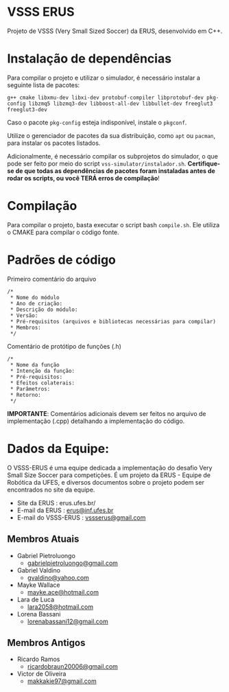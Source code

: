 # VSSS ERUS

Projeto de VSSS (Very Small Sized Soccer) da ERUS, desenvolvido em C++.


# Instalação de dependências

Para compilar o projeto e utilizar o simulador, é necessário instalar a seguinte lista de pacotes:

`g++ cmake libxmu-dev libxi-dev protobuf-compiler libprotobuf-dev pkg-config libzmq5 libzmq3-dev libboost-all-dev libbullet-dev freeglut3 freeglut3-dev`

Caso o pacote `pkg-config` esteja indisponível, instale o `pkgconf`.

Utilize o gerenciador de pacotes da sua distribuição, como `apt` ou `pacman`, para  instalar os pacotes listados.

Adicionalmente, é necessário compilar os subprojetos do simulador, o que pode ser feito por meio do script `vss-simulator/instalador.sh`. **Certifique-se de que todas as dependências de pacotes foram instaladas antes de rodar os scripts, ou você TERÁ erros de compilação**!

# Compilação

Para compilar o projeto, basta executar o script bash `compile.sh`. Ele utiliza o CMAKE para compilar o código fonte.

# Padrões de código

Primeiro comentário do arquivo

    /*
     * Nome do módulo
     * Ano de criação:
     * Descrição do módulo:
     * Versão:
     * Pré-requisitos (arquivos e bibliotecas necessárias para compilar)
     * Membros:
     */



 Comentário de protótipo de funções (.h)

    /*
     * Nome da função
     * Intenção da função:
     * Pré-requisitos:
     * Efeitos colaterais:
     * Parâmetros:
     * Retorno:
     */

**IMPORTANTE**: Comentários adicionais devem ser feitos no arquivo de implementação (.cpp) detalhando a implementação do código.

# Dados da Equipe:
O VSSS-ERUS é uma equipe dedicada a implementação do desafio Very Small Size Soccer para competições. É um projeto da ERUS - Equipe de Robótica da UFES, e diversos documentos sobre o projeto podem ser encontrados no site da equipe.
- Site da ERUS : erus.ufes.br/
- E-mail da ERUS : erus@inf.ufes.br
- E-mail do VSSS-ERUS : vssserus@gmail.com

## Membros Atuais
- Gabriel Pietroluongo
    - gabrielpietroluongo@gmail.com
- Gabriel Valdino
    - gvaldino@yahoo.com
- Mayke Wallace
    - mayke.ace@hotmail.com
- Lara de Luca
    - lara2058@hotmail.com
- Lorena Bassani
    - lorenabassani12@gmail.com

## Membros Antigos
- Ricardo Ramos
    - ricardobraun20006@gmail.com
- Victor de Oliveira
    - makkakie97@gmail.com
